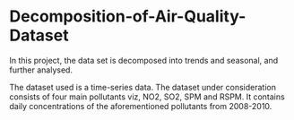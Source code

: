 # Decomposition-of-Air-Quality-Dataset
In this project, the data set is decomposed into trends and seasonal, and further analysed.

The dataset used is a time-series data. The dataset under consideration consists of four main pollutants viz, NO2, SO2, SPM and RSPM. It contains daily concentrations of the aforementioned pollutants from 2008-2010.
